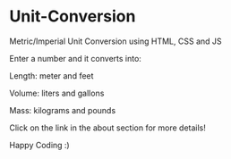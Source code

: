 # Unit-Conversion

Metric/Imperial Unit Conversion using HTML, CSS and JS

Enter a number and it converts into:

Length: meter and feet

Volume: liters and gallons

Mass: kilograms and pounds

Click on the link in the about section for more details!

Happy Coding :)
